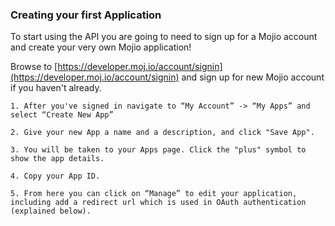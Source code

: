
### Creating your first Application ###

To start using the API you are going to need to sign up for a Mojio account and create your very own Mojio application!

Browse to [https://developer.moj.io/account/signin](https://developer.moj.io/account/signin) and sign up for new Mojio account if you haven't already.

    1. After you've signed in navigate to “My Account” -> “My Apps” and select “Create New App”

    2. Give your new App a name and a description, and click "Save App".

    3. You will be taken to your Apps page. Click the "plus" symbol to show the app details.

    4. Copy your App ID.

    5. From here you can click on “Manage” to edit your application, including add a redirect url which is used in OAuth authentication (explained below).


